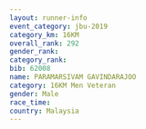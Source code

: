 ```yaml
---
layout: runner-info 
event_category: jbu-2019 
category_km: 16KM  
overall_rank: 292
gender_rank: 
category_rank: 
bib: 62008
name: PARAMARSIVAM GAVINDARAJOO
category: 16KM Men Veteran
gender: Male
race_time: 
country: Malaysia
---
```

